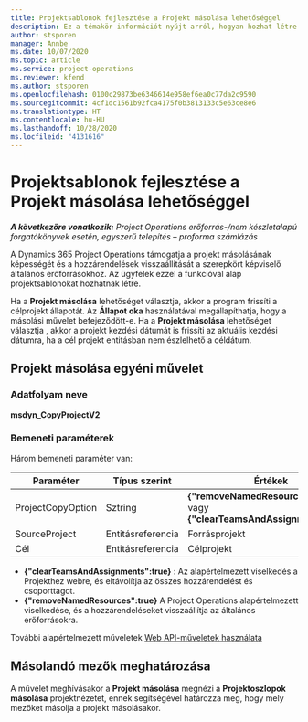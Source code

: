 ```yaml
---
title: Projektsablonok fejlesztése a Projekt másolása lehetőséggel
description: Ez a témakör információt nyújt arról, hogyan hozhat létre projektsablonokat a Projekt másolása egyéni művelettel.
author: stsporen
manager: Annbe
ms.date: 10/07/2020
ms.topic: article
ms.service: project-operations
ms.reviewer: kfend
ms.author: stsporen
ms.openlocfilehash: 0100c29873be6346614e958ef6ea0c77da2c9590
ms.sourcegitcommit: 4cf1dc1561b92fca4175f0b3813133c5e63ce8e6
ms.translationtype: HT
ms.contentlocale: hu-HU
ms.lasthandoff: 10/28/2020
ms.locfileid: "4131616"
---
```

# <a name="develop-project-templates-with-copy-project"></a>Projektsablonok fejlesztése a Projekt másolása lehetőséggel

_**A következőre vonatkozik:** Project Operations erőforrás-/nem készletalapú forgatókönyvek esetén, egyszerű telepítés – proforma számlázás_

A Dynamics 365 Project Operations támogatja a projekt másolásának képességét és a hozzárendelések visszaállítását a szerepkört képviselő általános erőforrásokhoz. Az ügyfelek ezzel a funkcióval alap projektsablonokat hozhatnak létre.

Ha a **Projekt másolása** lehetőséget választja, akkor a program frissíti a célprojekt állapotát. Az **Állapot oka** használatával megállapíthatja, hogy a másolási művelet befejeződött-e. Ha a **Projekt másolása** lehetőséget választja , akkor a projekt kezdési dátumát is frissíti az aktuális kezdési dátumra, ha a cél projekt entitásban nem észlelhető a céldátum.

## <a name="copy-project-custom-action"></a>Projekt másolása egyéni művelet 

### <a name="name"></a>Adatfolyam neve 

**msdyn_CopyProjectV2**

### <a name="input-parameters"></a>Bemeneti paraméterek
Három bemeneti paraméter van:

| Paraméter          | Típus szerint   | Értékek                                                   | 
|--------------------|--------|----------------------------------------------------------|
| ProjectCopyOption  | Sztring | **{"removeNamedResources":true}** vagy **{"clearTeamsAndAssignments":true}** |
| SourceProject      | Entitásreferencia | Forrásprojekt |
| Cél             | Entitásreferencia | Célprojekt |


- **{"clearTeamsAndAssignments":true}** : Az alapértelmezett viselkedés a Projekthez webre, és eltávolítja az összes hozzárendelést és csoporttagot.
- **{"removeNamedResources":true}** A Project Operations alapértelmezett viselkedése, és a hozzárendeléseket visszaállítja az általános erőforrásokra.

További alapértelmezett műveletek [Web API-műveletek használata](https://docs.microsoft.com/powerapps/developer/common-data-service/webapi/use-web-api-actions)

## <a name="specify-fields-to-copy"></a>Másolandó mezők meghatározása 
A művelet meghívásakor a **Projekt másolása** megnézi a **Projektoszlopok másolása** projektnézetet, ennek segítségével határozza meg, hogy mely mezőket másolja a projekt másolásakor.
